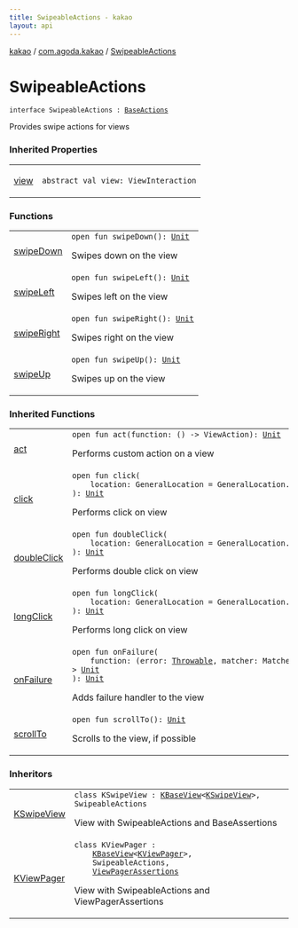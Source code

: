 ```yaml
---
title: SwipeableActions - kakao
layout: api
---
```


<div class='api-docs-breadcrumbs'><a href="../../index.html">kakao</a> / <a href="../index.html">com.agoda.kakao</a> / <a href=".">SwipeableActions</a></div>

# SwipeableActions

<div class="signature"><code><span class="keyword">interface </span><span class="identifier">SwipeableActions</span>&nbsp;<span class="symbol">:</span>&nbsp;<a href="../-base-actions/index.html"><span class="identifier">BaseActions</span></a></code></div>

Provides swipe actions for views

### Inherited Properties

<table class="api-docs-table">
<tbody>
<tr>
<td markdown="1">

<a href="../-base-actions/view.html">view</a>


</td>
<td markdown="1">
<div class="signature"><code><span class="keyword">abstract</span> <span class="keyword">val </span><span class="identifier">view</span><span class="symbol">: </span><span class="identifier">ViewInteraction</span></code></div>

</td>
</tr>
</tbody>
</table>

### Functions

<table class="api-docs-table">
<tbody>
<tr>
<td markdown="1">

<a href="swipe-down.html">swipeDown</a>


</td>
<td markdown="1">
<div class="signature"><code><span class="keyword">open</span> <span class="keyword">fun </span><span class="identifier">swipeDown</span><span class="symbol">(</span><span class="symbol">)</span><span class="symbol">: </span><a href="https://kotlinlang.org/api/latest/jvm/stdlib/kotlin/-unit/index.html"><span class="identifier">Unit</span></a></code></div>

Swipes down on the view


</td>
</tr>
<tr>
<td markdown="1">

<a href="swipe-left.html">swipeLeft</a>


</td>
<td markdown="1">
<div class="signature"><code><span class="keyword">open</span> <span class="keyword">fun </span><span class="identifier">swipeLeft</span><span class="symbol">(</span><span class="symbol">)</span><span class="symbol">: </span><a href="https://kotlinlang.org/api/latest/jvm/stdlib/kotlin/-unit/index.html"><span class="identifier">Unit</span></a></code></div>

Swipes left on the view


</td>
</tr>
<tr>
<td markdown="1">

<a href="swipe-right.html">swipeRight</a>


</td>
<td markdown="1">
<div class="signature"><code><span class="keyword">open</span> <span class="keyword">fun </span><span class="identifier">swipeRight</span><span class="symbol">(</span><span class="symbol">)</span><span class="symbol">: </span><a href="https://kotlinlang.org/api/latest/jvm/stdlib/kotlin/-unit/index.html"><span class="identifier">Unit</span></a></code></div>

Swipes right on the view


</td>
</tr>
<tr>
<td markdown="1">

<a href="swipe-up.html">swipeUp</a>


</td>
<td markdown="1">
<div class="signature"><code><span class="keyword">open</span> <span class="keyword">fun </span><span class="identifier">swipeUp</span><span class="symbol">(</span><span class="symbol">)</span><span class="symbol">: </span><a href="https://kotlinlang.org/api/latest/jvm/stdlib/kotlin/-unit/index.html"><span class="identifier">Unit</span></a></code></div>

Swipes up on the view


</td>
</tr>
</tbody>
</table>

### Inherited Functions

<table class="api-docs-table">
<tbody>
<tr>
<td markdown="1">

<a href="../-base-actions/act.html">act</a>


</td>
<td markdown="1">
<div class="signature"><code><span class="keyword">open</span> <span class="keyword">fun </span><span class="identifier">act</span><span class="symbol">(</span><span class="parameterName" id="com.agoda.kakao.BaseActions$act(kotlin.Function0((android.support.test.espresso.ViewAction)))/function">function</span><span class="symbol">:</span>&nbsp;<span class="symbol">(</span><span class="symbol">)</span>&nbsp;<span class="symbol">-&gt;</span>&nbsp;<span class="identifier">ViewAction</span><span class="symbol">)</span><span class="symbol">: </span><a href="https://kotlinlang.org/api/latest/jvm/stdlib/kotlin/-unit/index.html"><span class="identifier">Unit</span></a></code></div>

Performs custom action on a view


</td>
</tr>
<tr>
<td markdown="1">

<a href="../-base-actions/click.html">click</a>


</td>
<td markdown="1">
<div class="signature"><code><span class="keyword">open</span> <span class="keyword">fun </span><span class="identifier">click</span><span class="symbol">(</span><br/>&nbsp;&nbsp;&nbsp;&nbsp;<span class="parameterName" id="com.agoda.kakao.BaseActions$click(android.support.test.espresso.action.GeneralLocation)/location">location</span><span class="symbol">:</span>&nbsp;<span class="identifier">GeneralLocation</span>&nbsp;<span class="symbol">=</span>&nbsp;GeneralLocation.VISIBLE_CENTER<br/><span class="symbol">)</span><span class="symbol">: </span><a href="https://kotlinlang.org/api/latest/jvm/stdlib/kotlin/-unit/index.html"><span class="identifier">Unit</span></a></code></div>

Performs click on view


</td>
</tr>
<tr>
<td markdown="1">

<a href="../-base-actions/double-click.html">doubleClick</a>


</td>
<td markdown="1">
<div class="signature"><code><span class="keyword">open</span> <span class="keyword">fun </span><span class="identifier">doubleClick</span><span class="symbol">(</span><br/>&nbsp;&nbsp;&nbsp;&nbsp;<span class="parameterName" id="com.agoda.kakao.BaseActions$doubleClick(android.support.test.espresso.action.GeneralLocation)/location">location</span><span class="symbol">:</span>&nbsp;<span class="identifier">GeneralLocation</span>&nbsp;<span class="symbol">=</span>&nbsp;GeneralLocation.VISIBLE_CENTER<br/><span class="symbol">)</span><span class="symbol">: </span><a href="https://kotlinlang.org/api/latest/jvm/stdlib/kotlin/-unit/index.html"><span class="identifier">Unit</span></a></code></div>

Performs double click on view


</td>
</tr>
<tr>
<td markdown="1">

<a href="../-base-actions/long-click.html">longClick</a>


</td>
<td markdown="1">
<div class="signature"><code><span class="keyword">open</span> <span class="keyword">fun </span><span class="identifier">longClick</span><span class="symbol">(</span><br/>&nbsp;&nbsp;&nbsp;&nbsp;<span class="parameterName" id="com.agoda.kakao.BaseActions$longClick(android.support.test.espresso.action.GeneralLocation)/location">location</span><span class="symbol">:</span>&nbsp;<span class="identifier">GeneralLocation</span>&nbsp;<span class="symbol">=</span>&nbsp;GeneralLocation.VISIBLE_CENTER<br/><span class="symbol">)</span><span class="symbol">: </span><a href="https://kotlinlang.org/api/latest/jvm/stdlib/kotlin/-unit/index.html"><span class="identifier">Unit</span></a></code></div>

Performs long click on view


</td>
</tr>
<tr>
<td markdown="1">

<a href="../-base-actions/on-failure.html">onFailure</a>


</td>
<td markdown="1">
<div class="signature"><code><span class="keyword">open</span> <span class="keyword">fun </span><span class="identifier">onFailure</span><span class="symbol">(</span><br/>&nbsp;&nbsp;&nbsp;&nbsp;<span class="parameterName" id="com.agoda.kakao.BaseActions$onFailure(kotlin.Function2((kotlin.Throwable, org.hamcrest.Matcher((android.view.View)), kotlin.Unit)))/function">function</span><span class="symbol">:</span>&nbsp;<span class="symbol">(</span><span class="parameterName">error</span><span class="symbol">:</span>&nbsp;<a href="https://kotlinlang.org/api/latest/jvm/stdlib/kotlin/-throwable/index.html"><span class="identifier">Throwable</span></a><span class="symbol">,</span>&nbsp;<span class="parameterName">matcher</span><span class="symbol">:</span>&nbsp;<span class="identifier">Matcher</span><span class="symbol">&lt;</span><a href="https://developer.android.com/reference/android/view/View.html"><span class="identifier">View</span></a><span class="symbol">&gt;</span><span class="symbol">)</span>&nbsp;<span class="symbol">-&gt;</span>&nbsp;<a href="https://kotlinlang.org/api/latest/jvm/stdlib/kotlin/-unit/index.html"><span class="identifier">Unit</span></a><br/><span class="symbol">)</span><span class="symbol">: </span><a href="https://kotlinlang.org/api/latest/jvm/stdlib/kotlin/-unit/index.html"><span class="identifier">Unit</span></a></code></div>

Adds failure handler to the view


</td>
</tr>
<tr>
<td markdown="1">

<a href="../-base-actions/scroll-to.html">scrollTo</a>


</td>
<td markdown="1">
<div class="signature"><code><span class="keyword">open</span> <span class="keyword">fun </span><span class="identifier">scrollTo</span><span class="symbol">(</span><span class="symbol">)</span><span class="symbol">: </span><a href="https://kotlinlang.org/api/latest/jvm/stdlib/kotlin/-unit/index.html"><span class="identifier">Unit</span></a></code></div>

Scrolls to the view, if possible


</td>
</tr>
</tbody>
</table>

### Inheritors

<table class="api-docs-table">
<tbody>
<tr>
<td markdown="1">

<a href="../-k-swipe-view/index.html">KSwipeView</a>


</td>
<td markdown="1">
<div class="signature"><code><span class="keyword">class </span><span class="identifier">KSwipeView</span>&nbsp;<span class="symbol">:</span>&nbsp;<a href="../-k-base-view/index.html"><span class="identifier">KBaseView</span></a><span class="symbol">&lt;</span><a href="../-k-swipe-view/index.html"><span class="identifier">KSwipeView</span></a><span class="symbol">&gt;</span><span class="symbol">, </span><span class="identifier">SwipeableActions</span></code></div>

View with SwipeableActions and BaseAssertions


</td>
</tr>
<tr>
<td markdown="1">

<a href="../-k-view-pager/index.html">KViewPager</a>


</td>
<td markdown="1">
<div class="signature"><code><span class="keyword">class </span><span class="identifier">KViewPager</span>&nbsp;<span class="symbol">:</span>&nbsp;<br/>&nbsp;&nbsp;&nbsp;&nbsp;<a href="../-k-base-view/index.html"><span class="identifier">KBaseView</span></a><span class="symbol">&lt;</span><a href="../-k-view-pager/index.html"><span class="identifier">KViewPager</span></a><span class="symbol">&gt;</span><span class="symbol">, </span><br/>&nbsp;&nbsp;&nbsp;&nbsp;<span class="identifier">SwipeableActions</span><span class="symbol">, </span><br/>&nbsp;&nbsp;&nbsp;&nbsp;<a href="../-view-pager-assertions/index.html"><span class="identifier">ViewPagerAssertions</span></a></code></div>

View with SwipeableActions and ViewPagerAssertions


</td>
</tr>
</tbody>
</table>
